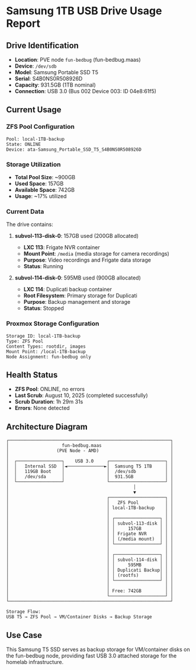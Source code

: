 # Samsung 1TB USB Drive Usage Report

## Drive Identification
- **Location**: PVE node `fun-bedbug` (fun-bedbug.maas)
- **Device**: `/dev/sdb` 
- **Model**: Samsung Portable SSD T5
- **Serial**: S4B0NS0R508926D
- **Capacity**: 931.5GB (1TB nominal)
- **Connection**: USB 3.0 (Bus 002 Device 003: ID 04e8:61f5)

## Current Usage

### ZFS Pool Configuration
```
Pool: local-1TB-backup
State: ONLINE
Device: ata-Samsung_Portable_SSD_T5_S4B0NS0R508926D
```

### Storage Utilization
- **Total Pool Size**: ~900GB
- **Used Space**: 157GB
- **Available Space**: 742GB
- **Usage**: ~17% utilized

### Current Data
The drive contains:
1. **subvol-113-disk-0**: 157GB used (200GB allocated)
   - **LXC 113**: Frigate NVR container 
   - **Mount Point**: `/media` (media storage for camera recordings)
   - **Purpose**: Video recordings and Frigate data storage
   - **Status**: Running

2. **subvol-114-disk-0**: 595MB used (900GB allocated) 
   - **LXC 114**: Duplicati backup container
   - **Root Filesystem**: Primary storage for Duplicati
   - **Purpose**: Backup management and storage
   - **Status**: Stopped

### Proxmox Storage Configuration
```
Storage ID: local-1TB-backup
Type: ZFS Pool
Content Types: rootdir, images
Mount Point: /local-1TB-backup
Node Assignment: fun-bedbug only
```

## Health Status
- **ZFS Pool**: ONLINE, no errors
- **Last Scrub**: August 10, 2025 (completed successfully)
- **Scrub Duration**: 1h 29m 31s
- **Errors**: None detected

## Architecture Diagram

```
┌─────────────────────────────────────────────────────────────┐
│                    fun-bedbug.maas                          │
│                  (PVE Node - AMD)                           │
│                                                             │
│  ┌─────────────────┐    USB 3.0     ┌─────────────────────┐ │
│  │   Internal SSD  │◄──────────────►│  Samsung T5 1TB     │ │
│  │   119GB Boot    │                │  /dev/sdb           │ │
│  │   /dev/sda      │                │  931.5GB            │ │
│  └─────────────────┘                └─────────────────────┘ │
│                                               │             │
│                                               ▼             │
│                                     ┌─────────────────────┐ │
│                                     │   ZFS Pool          │ │
│                                     │ local-1TB-backup    │ │
│                                     │                     │ │
│                                     │ ┌─────────────────┐ │ │
│                                     │ │ subvol-113-disk │ │ │
│                                     │ │     157GB       │ │ │
│                                     │ │ Frigate NVR     │ │ │
│                                     │ │ (/media mount)  │ │ │
│                                     │ └─────────────────┘ │ │
│                                     │                     │ │
│                                     │ ┌─────────────────┐ │ │
│                                     │ │ subvol-114-disk │ │ │
│                                     │ │     595MB       │ │ │
│                                     │ │ Duplicati Backup│ │ │
│                                     │ │ (rootfs)        │ │ │
│                                     │ └─────────────────┘ │ │
│                                     │                     │ │
│                                     │ Free: 742GB         │ │
│                                     └─────────────────────┘ │
└─────────────────────────────────────────────────────────────┘

Storage Flow:
USB T5 → ZFS Pool → VM/Container Disks → Backup Storage
```

## Use Case
This Samsung T5 SSD serves as backup storage for VM/container disks on the fun-bedbug node, providing fast USB 3.0 attached storage for the homelab infrastructure.